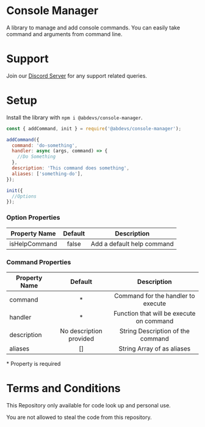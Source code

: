 # Console Manager

A library to manage and add console commands.
You can easily take command and arguments from command line.

# Support

Join our [Discord Server](http://discord.abdevs.org) for any support related queries.

# Setup

Install the library with `npm i @abdevs/console-manager`.

```js
const { addCommand, init } = require('@abdevs/console-manager');

addCommand({
  command: 'do-something',
  handler: async (args, command) => {
    //Do Something
  },
  description: 'This command does something',
  aliases: ['something-do'],
});

init({
  //Options
});
```

### Option Properties

| Property Name | Default |        Description         |
| ------------- | :-----: | :------------------------: |
| isHelpCommand |  false  | Add a default help command |

### Command Properties

| Property Name |         Default         |               Description                |
| ------------- | :---------------------: | :--------------------------------------: |
| command       |           \*            |    Command for the handler to execute    |
| handler       |           \*            | Function that will be execute on command |
| description   | No description provided |    String Description of the command     |
| aliases       |           []            |        String Array of as aliases        |

\* Property is required

# Terms and Conditions

This Repository only available for code look up and personal use.

You are not allowed to steal the code from this repository.
